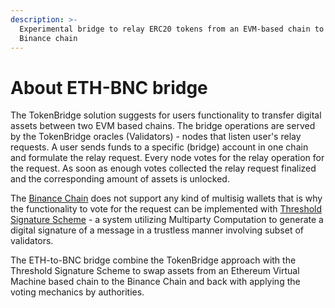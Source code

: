 ```yaml
---
description: >-
  Experimental bridge to relay ERC20 tokens from an EVM-based chain to the
  Binance chain
---
```


# About ETH-BNC bridge

The TokenBridge solution suggests for users functionality to transfer digital assets between two EVM based chains. The bridge operations are served by the TokenBridge oracles \(Validators\) - nodes that listen user's relay requests. A user sends funds to a specific \(bridge\) account in one chain and formulate the relay request. Every node votes for the relay operation for the request. As soon as enough votes collected the relay request finalized and the corresponding amount of assets is unlocked.

The [Binance Chain](https://docs.binance.org/) does not support any kind of multisig wallets that is why the functionality to vote for the request can be implemented with [Threshold Signature Scheme](https://zengo.com/implementing-open-source-tss-to-binance-coin-bnb/) - a system utilizing Multiparty Computation to generate a digital signature of a message in a trustless manner involving subset of validators.

The ETH-to-BNC bridge combine the TokenBridge approach with the Threshold Signature Scheme to swap assets from an Ethereum Virtual Machine based chain to the Binance Chain and back with applying the voting mechanics by authorities.

